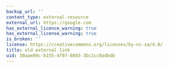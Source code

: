 ```yaml
---
backup_url: ''
content_type: external-resource
external_url: https://google.com
has_external_licence_warning: true
has_external_license_warning: true
is_broken: ''
license: https://creativecommons.org/licenses/by-nc-sa/4.0/
title: old external link
uid: 30aae89c-b155-4f97-8003-3bc1cc0a4bdb
---
```

